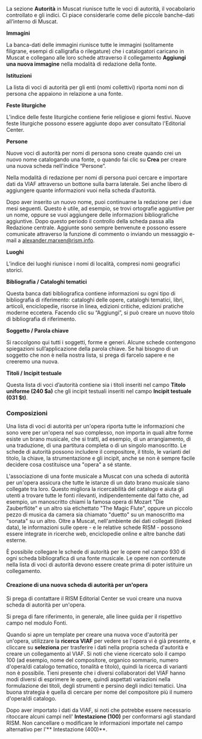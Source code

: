 La sezione **Autorità** in Muscat riunisce tutte le voci di autorità, il vocabolario controllato e gli indici. Ci piace considerarle come delle piccole banche-dati all’interno di Muscat.

**Immagini**

La banca-dati delle immagini riunisce tutte le immagini (solitamente filigrane, esempi di calligrafia o rilegature) che i catalogatori caricano in Muscat e collegano alle loro schede attraverso il collegamento **Aggiungi una nuova immagine** nella modalità di redazione della fonte.

**Istituzioni**

La lista di voci di autorità per gli enti (nomi collettivi) riporta nomi non di persona che appaiono in relazione a una fonte.

**Feste liturgiche**

L’indice delle feste liturgiche contiene ferie religiose e giorni festivi. Nuove feste liturgiche possono essere aggiunte dopo aver consultato l'Editorial Center.

**Persone**

Nuove voci di autorità per nomi di persona sono create quando crei un nuovo nome catalogando una fonte, o quando fai clic su **Crea** per creare una nuova scheda nell'indice “Persone”.

Nella modalità di redazione per nomi di persona puoi cercare e importare dati da VIAF attraverso un bottone sulla barra laterale. Sei anche libero di aggiungere quante informazioni vuoi nella scheda d’autorità.

Dopo aver inserito un nuovo nome, puoi continuarne la redazione per i due mesi seguenti. Questo è utile, ad esempio, se trovi ortografie aggiuntive per un nome, oppure se vuoi aggiungere delle informazioni bibliografiche aggiuntive. Dopo questo periodo il controllo della scheda passa alla Redazione centrale. Aggiunte sono sempre benvenute e possono essere comunicate attraverso la funzione di commento o inviando un messaggio e-mail a alexander.marxen@rism.info.

**Luoghi**

L’indice dei luoghi riunisce i nomi di località, compresi nomi geografici storici.

**Bibliografia / Cataloghi tematici**

Questa banca dati bibliografica contiene informazioni su ogni tipo di bibliografia di riferimento: cataloghi delle opere, cataloghi tematici, libri, articoli, enciclopedie, risorse in linea, edizioni critiche, edizioni pratiche moderne eccetera. Facendo clic su “Aggiungi”, si può creare un nuovo titolo di bibliografia di riferimento.

**Soggetto / Parola chiave**

Si raccolgono qui tutti i soggetti, forme e generi. Alcune schede contengono spiegazioni sull’applicazione della parola chiave. Se hai bisogno di un soggetto che non è nella nostra lista, si prega di farcelo sapere e ne creeremo una nuova.

**Titoli / Incipit testuale**

Questa lista di voci d’autorità contiene sia i titoli inseriti nel campo **Titolo uniforme (240 $a)** che gli incipit testuali inseriti nel campo **Incipit testuale (031 $t)**.

###   

### Composizioni

Una lista di voci di autorità per un'opera riporta tutte le informazioni che sono vere per un'opera nel suo complesso, non importa in quali altre forme esiste un brano musicale, che si tratti, ad esempio, di un arrangiamento, di una traduzione, di una partitura completa o di un singolo manoscritto. Le schede di autorità possono includere il compositore, il titolo, le varianti del titolo, la chiave, la strumentazione e gli incipit, anche se non è sempre facile decidere cosa costituisce una "opera" a sé stante.

L'associazione di una fonte musicale a Muscat con una scheda di autorità per un'opera assicura che tutte le istanze di un dato brano musicale siano collegate tra loro. Questo migliora la ricercabilità del catalogo e aiuta gli utenti a trovare tutte le fonti rilevanti, indipendentemente dal fatto che, ad esempio, un manoscritto chiami la famosa opera di Mozart "Die Zauberflöte" e un altro sia etichettato "The Magic Flute", oppure un piccolo pezzo di musica da camera sia chiamato "duetto" su un manoscritto ma "sonata" su un altro. Oltre a Muscat, nell'ambiente dei dati collegati (linked data), le informazioni sulle opere - e le relative schede RISM - possono essere integrate in ricerche web, enciclopedie online e altre banche dati esterne.

È possibile collegare le schede di autorità per le opere nel campo 930 di ogni scheda bibliografica di una fonte musicale. Le opere non contenute nella lista di voci di autorità devono essere create prima di poter istituire un collegamento.

#### Creazione di una nuova scheda di autorità per un'opera

Si prega di contattare il RISM Editorial Center se vuoi creare una nuova scheda di autorità per un'opera.

Si prega di fare riferimento, in generale, alle linee guida per il rispettivo campo nel modulo Fonti.

Quando si apre un template per creare una nuova voce d'autorità per un'opera, utilizzare la **ricerca VIAF** per vedere se l'opera vi è già presente, e cliccare su **seleziona**  per trasferire i dati nella propria scheda d'autorità e creare un collegamento al VIAF. Si noti che viene ricercato solo il campo 100 (ad esempio, nome del compositore, organico sommario, numero d'opera/di catalogo tematico, tonalità e titolo), quindi la ricerca di varianti non è possibile. Tieni presente che i diversi collaboratori del VIAF hanno modi diversi di esprimere le opere, quindi aspettati variazioni nella formulazione dei titoli, degli strumenti e persino degli indici tematici. Una buona strategia è quella di cercare per nome del compositore più il numero d'opera/di catalogo.

Dopo aver importato i dati da VIAF, si noti che potrebbe essere necessario ritoccare alcuni campi nell' **Intestazione (100)** per conformarsi agli standard RISM. Non cancellare o modificare le informazioni importate nel campo alternativo per l'** Intestazione (400)**.
